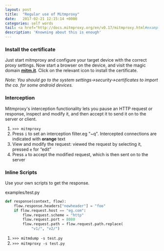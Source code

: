 ```yaml
---
layout: post
title:  "Regular use of Mitmproxy"
date:   2017-02-21 12:15:14 +0000
categories: self words
tail: <a href="http://docs.mitmproxy.org/en/v0.17/mitmproxy.html#example-interception">[More]</a>
description: 'Knowning about this is enough'
---
```

### Install the certificate
Just start mitmproxy and configure your target device with the correct proxy settings. Now start a browser on the device, and visit the magic domain **[mitm.it](http://mitm.it)**. 
Click on the relevant icon to install the certificate.

*Note: You should go to the system settings->security->certificates to import the ca. for some android devices.*

### Interception
Mitmproxy's interception functionality lets you pause an HTTP request or response, inspect and modify it, and then accept it to send it on to the server or client.

1. `>>> mitmproxy` 
2. Press `i` to set an interception filter.eg "~q". 
Intercepted connections are indicated with **orange** text
3. View and modify the request:
viewed the request by selecting it, pressed `e` for “edit”
4. Press `a` to accept the modified request, which is then sent on to the server


### Inline Scripts
Use your own scripts to get the response.

examples/test.py
```python
def response(context, flow):
    flow.response.headers["newheader"] = "foo"
    if flow.request.host == "eg.com":
        flow.request.scheme = "http"
        flow.request.port = 8080
        flow.request.path = flow.request.path.replace(
            "v1/", "v2/")
```

1. `>>> mitmdump -s test.py` 
2. `>>> mitmproxy -s test.py`
